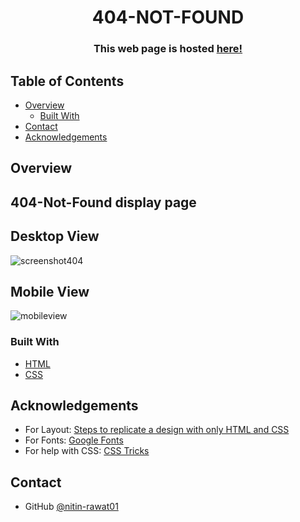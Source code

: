 <!-- Please update value in the {}  -->

<h1 align="center">404-NOT-FOUND</h1>

<div align="center">
  <h3>
    This web page is hosted
    <a href="https://nitin-rawat01.github.io/404-not-Found/">
      here!
    </a>
  </h3>
</div>

<!-- TABLE OF CONTENTS -->


## Table of Contents

- [Overview](#overview)
  - [Built With](#built-with)
- [Contact](#contact)
- [Acknowledgements](#acknowledgements)

<!-- OVERVIEW -->

## Overview
## 404-Not-Found display page
## Desktop View
![screenshot404](https://github.com/user-attachments/assets/3a71749e-5469-4620-979e-f80889de0f47)
##  Mobile View
![mobileview](https://github.com/user-attachments/assets/a7eee110-9cf5-46fe-ab57-ad519b4af020)

### Built With

<!-- This section should list any major frameworks that you built your project using. Here are a few examples.-->

- [HTML](https://html.com/)
- [CSS](https://www.w3schools.com/css/)

## Acknowledgements

<!-- This section should list any articles or add-ons/plugins that helps you to complete the project. This is optional but it will help you in the future. For exmpale -->

- For Layout: [Steps to replicate a design with only HTML and CSS](https://devchallenges-blogs.web.app/how-to-replicate-design/)
- For Fonts: [Google Fonts](https://fonts.googleapis.com/css2?family=Work+Sans:wght@300&display=swap)
- For help with CSS: [CSS Tricks](https://css-tricks.com/)


## Contact
- GitHub [@nitin-rawat01](https://github.com/nitin-rawat01)

